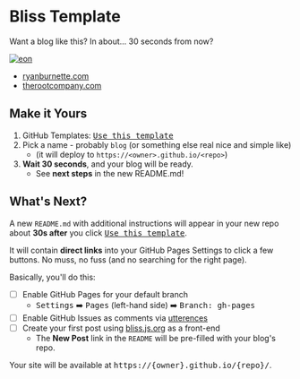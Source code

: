 # Bliss Template

[bliss]: https://bliss.js.org
[eon-screenshot]: https://user-images.githubusercontent.com/2252601/128049346-f187bb73-8d05-47e5-8ef6-283d8517190a.png

Want a blog like this? In about... 30 seconds from now?

[![eon][eon-screenshot]](https://ryanburnette.com)

- [ryanburnette.com](https://ryanburnette.com)
- [therootcompany.com](https://therootcompany.com)

## Make it Yours

1. GitHub Templates: <kbd><a href="https://github.com/coolaj86/bliss-demo-template/generate">Use this template</a></kbd>
2. Pick a name - probably `blog` (or something else real nice and simple like)
   - (it will deploy to `https://<owner>.github.io/<repo>`)
3. **Wait 30 seconds**, and your blog will be ready.
   - See **next steps** in the new README.md!

## What's Next?

A new `README.md` with additional instructions will appear in your new repo about **30s after** you click <kbd><a href="https://github.com/coolaj86/bliss-demo-template/generate">Use this template</a></kbd>.

It will contain **direct links** into your GitHub Pages Settings to click a few buttons. No muss, no fuss (and no searching for the right page).

Basically, you'll do this:

- [ ] Enable GitHub Pages for your default branch
  - <kbd>Settings</kbd> ➡️ <kbd>Pages</kbd> (left-hand side) ➡️ <kbd>Branch:
    gh-pages</kbd>
- [ ] Enable GitHub Issues as comments via [utterences](https://utterenc.es)
- [ ] Create your first post using [bliss.js.org][bliss] as a front-end
  - The **New Post** link in the `README` will be pre-filled with your
    blog's repo.

Your site will be available at <kbd>https://{owner}.github.io/{repo}/</kbd>.
